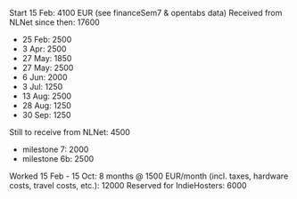 Start 15 Feb: 4100 EUR (see financeSem7 & opentabs data)
Received from NLNet since then: 17600
* 25 Feb: 2500
*  3 Apr: 2500
* 27 May: 1850
* 27 May: 2500 
*  6 Jun: 2000
*  3 Jul: 1250
* 13 Aug: 2500
* 28 Aug: 1250
* 30 Sep: 1250

Still to receive from NLNet: 4500
* milestone 7: 2000
* milestone 6b: 2500

Worked 15 Feb - 15 Oct: 8 months @ 1500 EUR/month (incl. taxes, hardware costs, travel costs, etc.): 12000
Reserved for IndieHosters: 6000
